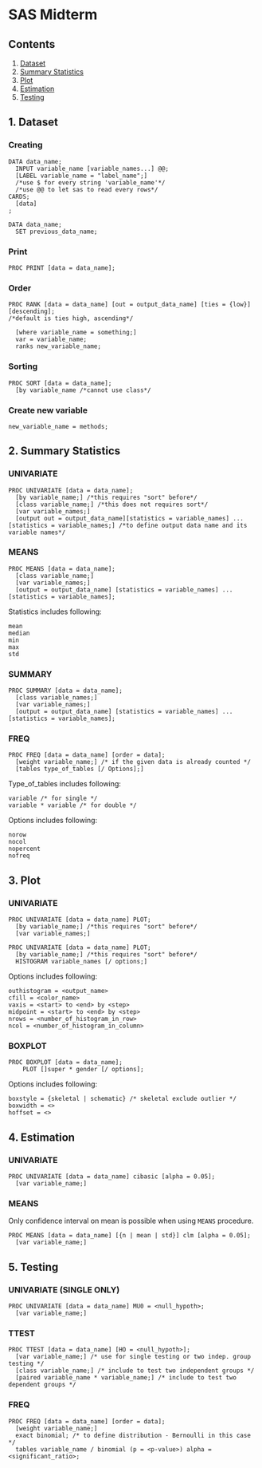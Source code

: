 # SAS Midterm
## Contents
1. [Dataset](#1-dataset)
2. [Summary Statistics](#2-summary-statistics)
3. [Plot](#3-plot)
4. [Estimation](#4-estimation)
5. [Testing](#5-testing)

## 1. Dataset
### Creating
```SAS
DATA data_name;
  INPUT variable_name [variable_names...] @@;
  [LABEL variable_name = "label_name";]
  /*use $ for every string 'variable_name'*/
  /*use @@ to let sas to read every rows*/
CARDS;
  [data]
;
```

```SAS
DATA data_name;
  SET previous_data_name;
```

### Print
```SAS
PROC PRINT [data = data_name];
```

### Order
```SAS
PROC RANK [data = data_name] [out = output_data_name] [ties = {low}] [descending];
/*default is ties high, ascending*/

  [where variable_name = something;]
  var = variable_name;
  ranks new_variable_name;
```

### Sorting
```SAS
PROC SORT [data = data_name];
  [by variable_name /*cannot use class*/
```

### Create new variable
```SAS
new_variable_name = methods;
```

## 2. Summary Statistics
### UNIVARIATE
```SAS
PROC UNIVARIATE [data = data_name];
  [by variable_name;] /*this requires "sort" before*/
  [class variable_name;] /*this does not requires sort*/
  [var variable_names;]
  [output out = output_data_name][statistics = variable_names] ... [statistics = variable_names;] /*to define output data name and its variable names*/
```

### MEANS
```SAS
PROC MEANS [data = data_name];
  [class variable_name;]
  [var variable_names;]
  [output = output_data_name] [statistics = variable_names] ... [statistics = variable_names];
```

Statistics includes following:
```SAS
mean
median
min
max
std
```

### SUMMARY
```SAS
PROC SUMMARY [data = data_name];
  [class variable_names;]
  [var variable_names;]
  [output = output_data_name] [statistics = variable_names] ... [statistics = variable_names];
```

### FREQ
```SAS
PROC FREQ [data = data_name] [order = data];
  [weight variable_name;] /* if the given data is already counted */
  [tables type_of_tables [/ Options];]  
```

Type_of_tables includes following:
```SAS
variable /* for single */
variable * variable /* for double */
```

Options includes following:
```SAS
norow
nocol
nopercent
nofreq
```

## 3. Plot
### UNIVARIATE
```SAS
PROC UNIVARIATE [data = data_name] PLOT;
  [by variable_name;] /*this requires "sort" before*/
  [var variable_names;]
```

```SAS
PROC UNIVARIATE [data = data_name] PLOT;
  [by variable_name;] /*this requires "sort" before*/
  HISTOGRAM variable_names [/ options;]
```

Options includes following:
```SAS
outhistogram = <output_name>
cfill = <color_name>
vaxis = <start> to <end> by <step>
midpoint = <start> to <end> by <step>
nrows = <number_of_histogram_in_row>
ncol = <number_of_histogram_in_column>
```

### BOXPLOT
```SAS
PROC BOXPLOT [data = data_name];
	PLOT []super * gender [/ options];
```

Options includes following:
```SAS
boxstyle = {skeletal | schematic} /* skeletal exclude outlier */
boxwidth = <>
hoffset = <>
```

## 4. Estimation
### UNIVARIATE
```SAS
PROC UNIVARIATE [data = data_name] cibasic [alpha = 0.05];
  [var variable_name;]
```

### MEANS
Only confidence interval on mean is possible when using ```MEANS``` procedure.

```SAS
PROC MEANS [data = data_name] [{n | mean | std}] clm [alpha = 0.05];
  [var variable_name;]
```

## 5. Testing
### UNIVARIATE (SINGLE ONLY)
```SAS
PROC UNIVARIATE [data = data_name] MU0 = <null_hypoth>;
  [var variable_name;]
```

### TTEST
```SAS
PROC TTEST [data = data_name] [HO = <null_hypoth>];
  [var variable_name;] /* use for single testing or two indep. group testing */
  [class variable_name;] /* include to test two independent groups */
  [paired variable_name * variable_name;] /* include to test two dependent groups */
```

### FREQ
```SAS
PROC FREQ [data = data_name] [order = data];
  [weight variable_name;]
  exact binomial; /* to define distribution - Bernoulli in this case */
  tables variable_name / binomial (p = <p-value>) alpha = <significant_ratio>;
```
